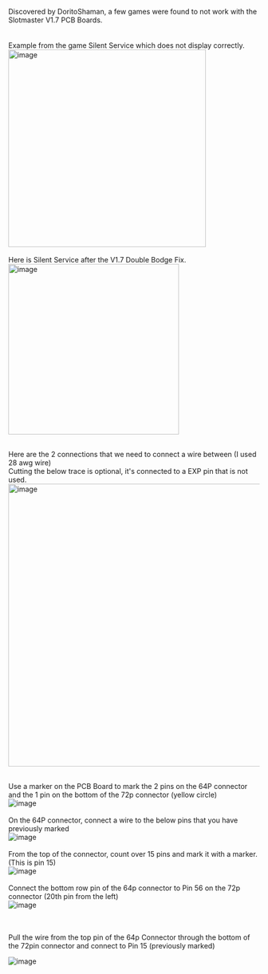 Discovered by DoritoShaman, a few games were found to not work with the Slotmaster V1.7 PCB Boards. <BR>
<BR>
<BR>
Example from the game Silent Service which does not display correctly. <BR>
<img width="396" alt="image" src="https://github.com/ShawMerlin/NES-Slotmaster/assets/70423454/00dde251-ca20-4741-af7a-ce79c7584060">
<BR><BR>
Here is Silent Service after the V1.7 Double Bodge Fix.  <BR>
<img width="342" alt="image" src="https://github.com/ShawMerlin/NES-Slotmaster/assets/70423454/b0ccd1be-3c85-4643-b036-e9e0e59d876c">
<BR><BR>

Here are the 2 connections that we need to connect a wire between (I used 28 awg wire)<BR>
Cutting the below trace is optional, it's connected to a EXP pin that is not used. <BR>
<img width="567" alt="image" src="https://github.com/ShawMerlin/NES-Slotmaster/assets/70423454/c1494225-40b1-4c01-9177-1430a93417bd">
<BR><BR>

Use a marker on the PCB Board to mark the 2 pins on the 64P connector and the 1 pin on the bottom of the 72p connector (yellow circle)<BR>
![image](https://github.com/ShawMerlin/NES-Slotmaster/assets/70423454/b983a5ec-d267-4620-9a35-837ac32e1e5a)
<BR>
<BR>
On the 64P connector, connect a wire to the below pins that you have previously marked<BR>
![image](https://github.com/ShawMerlin/NES-Slotmaster/assets/70423454/c8e7fe8e-a295-44c2-a45e-876a1838634e)
<BR>
<BR>
From the top of the connector, count over 15 pins and mark it with a marker.  (This is pin 15)<BR>
![image](https://github.com/ShawMerlin/NES-Slotmaster/assets/70423454/6a0415b9-c29a-4bd8-a6cd-3f954c9b6d95)
<BR>
<BR>
Connect the bottom row pin of the 64p connector to Pin 56 on the 72p connector (20th pin from the left)<BR>
![image](https://github.com/ShawMerlin/NES-Slotmaster/assets/70423454/118122a3-7d14-4cbc-8141-e1ff69d72e02)

<BR>
<BR>
Pull the wire from the top pin of the 64p Connector through the bottom of the 72pin connector and connect to Pin 15 (previously marked)<br>

![image](https://github.com/ShawMerlin/NES-Slotmaster/assets/70423454/a3bbdd84-c2c5-4921-abf6-9c24221c0f3e)



